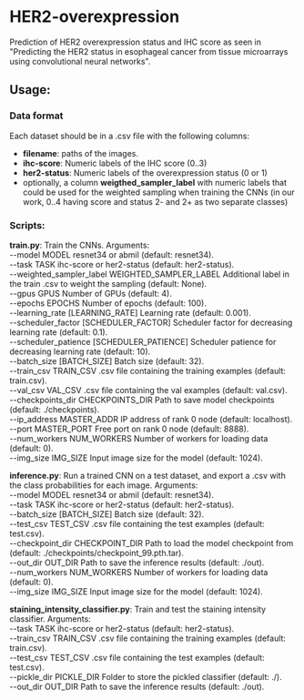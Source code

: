# HER2-overexpression

Prediction of HER2 overexpression status and IHC score as seen in "Predicting the HER2 status in esophageal cancer from tissue microarrays using convolutional neural networks".

## Usage:  

### Data format

Each dataset should be in a .csv file with the following columns:
- **filename**: paths of the images. 
- **ihc-score**: Numeric labels of the IHC score (0..3)
- **her2-status**: Numeric labels of the overexpression status (0 or 1)
- optionally, a column **weigthed_sampler_label** with numeric labels that could be used for the weighted sampling when training the CNNs (in our work, 0..4 having score and status 2- and 2+ as two separate classes)

### Scripts:
**train.py**: Train the CNNs. Arguments:  
  --model MODEL         resnet34 or abmil (default: resnet34).  
  --task TASK           ihc-score or her2-status (default: her2-status).  
  --weighted_sampler_label WEIGHTED_SAMPLER_LABEL
                        Additional label in the train .csv to weight the sampling (default: None).  
  --gpus GPUS           Number of GPUs (default: 4).  
  --epochs EPOCHS       Number of epochs (default: 100).  
  --learning_rate [LEARNING_RATE]
                        Learning rate (default: 0.001).  
  --scheduler_factor [SCHEDULER_FACTOR]
                        Scheduler factor for decreasing learning rate (default: 0.1).  
  --scheduler_patience [SCHEDULER_PATIENCE]
                        Scheduler patience for decreasing learning rate (default: 10).  
  --batch_size [BATCH_SIZE]
                        Batch size (default: 32).  
  --train_csv TRAIN_CSV
                        .csv file containing the training examples (default: train.csv).  
  --val_csv VAL_CSV     .csv file containing the val examples (default: val.csv).  
  --checkpoints_dir CHECKPOINTS_DIR
                        Path to save model checkpoints (default: ./checkpoints).  
  --ip_address MASTER_ADDR
                        IP address of rank 0 node (default: localhost).  
  --port MASTER_PORT    Free port on rank 0 node (default: 8888).  
  --num_workers NUM_WORKERS
                        Number of workers for loading data (default: 0).  
  --img_size IMG_SIZE   Input image size for the model (default: 1024).  
  
  **inference.py**: Run a trained CNN on a test dataset, and export a .csv with the class probabilities for each image. Arguments:  
  --model MODEL         resnet34 or abmil (default: resnet34).  
  --task TASK           ihc-score or her2-status (default: her2-status).  
  --batch_size [BATCH_SIZE]
                        Batch size (default: 32).  
  --test_csv TEST_CSV   .csv file containing the test examples (default: test.csv).  
  --checkpoint_dir CHECKPOINT_DIR
                        Path to load the model checkpoint from (default: ./checkpoints/checkpoint_99.pth.tar).  
  --out_dir OUT_DIR     Path to save the inference results (default: ./out).  
  --num_workers NUM_WORKERS
                        Number of workers for loading data (default: 0).  
  --img_size IMG_SIZE   Input image size for the model (default: 1024).  
  
  **staining_intensity_classifier.py**: Train and test the staining intensity classifier. Arguments:  
  --task TASK           ihc-score or her2-status (default: her2-status).  
  --train_csv TRAIN_CSV
                        .csv file containing the training examples (default: train.csv).  
  --test_csv TEST_CSV   .csv file containing the test examples (default: test.csv).  
  --pickle_dir PICKLE_DIR
                        Folder to store the pickled classifier (default: ./).  
  --out_dir OUT_DIR     Path to save the inference results (default: ./out).  
